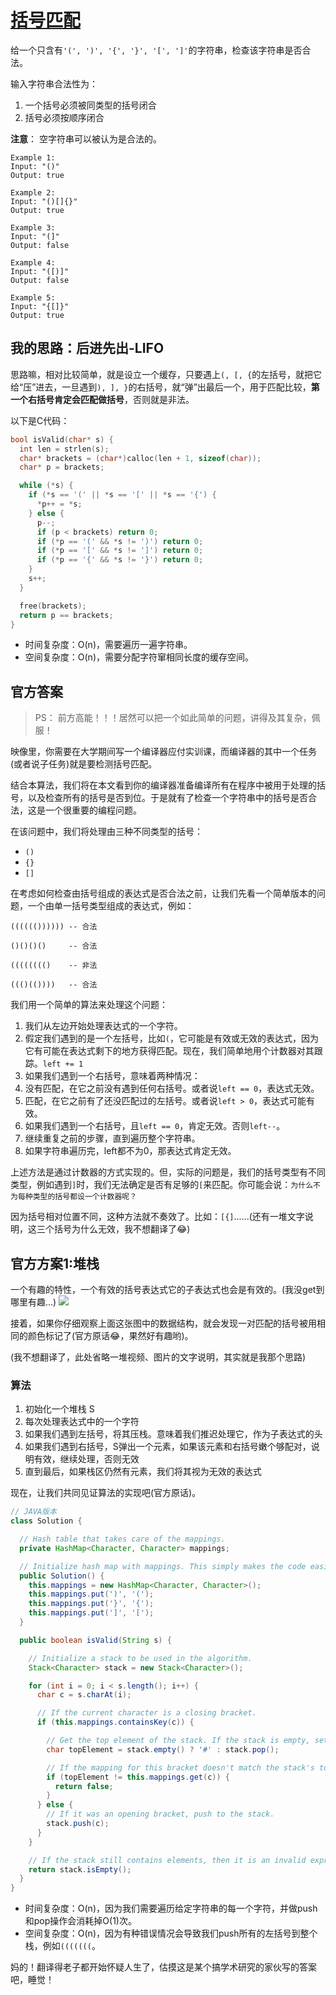 # [括号匹配](https://leetcode.com/problems/valid-parentheses/)

给一个只含有`'(', ')', '{', '}', '[', ']'`的字符串，检查该字符串是否合法。

输入字符串合法性为：
1. 一个括号必须被同类型的括号闭合
2. 括号必须按顺序闭合

**注意**： 空字符串可以被认为是合法的。

```
Example 1:
Input: "()"
Output: true

Example 2:
Input: "()[]{}"
Output: true

Example 3:
Input: "(]"
Output: false

Example 4:
Input: "([)]"
Output: false

Example 5:
Input: "{[]}"
Output: true
```

## 我的思路：后进先出-LIFO

思路嘛，相对比较简单，就是设立一个缓存，只要遇上`(, [, {`的左括号，就把它给“压”进去，一旦遇到`), ], }`的右括号，就“弹”出最后一个，用于匹配比较，**第一个右括号肯定会匹配做括号**，否则就是非法。

以下是C代码：
```c
bool isValid(char* s) {
  int len = strlen(s);
  char* brackets = (char*)calloc(len + 1, sizeof(char));
  char* p = brackets;

  while (*s) {
    if (*s == '(' || *s == '[' || *s == '{') {
      *p++ = *s;
    } else {
      p--;
      if (p < brackets) return 0;
      if (*p == '(' && *s != ')') return 0;
      if (*p == '[' && *s != ']') return 0;
      if (*p == '{' && *s != '}') return 0;
    }
    s++;
  }

  free(brackets);
  return p == brackets;
}
```
- 时间复杂度：O(n)，需要遍历一遍字符串。
- 空间复杂度：O(n)，需要分配字符窜相同长度的缓存空间。

## 官方答案

> PS： 前方高能！！！居然可以把一个如此简单的问题，讲得及其复杂，佩服！

映像里，你需要在大学期间写一个编译器应付实训课，而编译器的其中一个任务(或者说子任务)就是要检测括号匹配。

结合本算法，我们将在本文看到你的编译器准备编译所有在程序中被用于处理的括号，以及检查所有的括号是否到位。于是就有了检查一个字符串中的括号是否合法，这是一个很重要的编程问题。

在该问题中，我们将处理由三种不同类型的括号：
- `()`
- `{}`
- `[]`

在考虑如何检查由括号组成的表达式是否合法之前，让我们先看一个简单版本的问题，一个由单一括号类型组成的表达式，例如：
```
(((((()))))) -- 合法

()()()()     -- 合法

(((((((()    -- 非法

((()(())))   -- 合法
```
我们用一个简单的算法来处理这个问题：
1. 我们从左边开始处理表达式的一个字符。
2. 假定我们遇到的是一个左括号，比如`(`，它可能是有效或无效的表达式，因为它有可能在表达式剩下的地方获得匹配。现在，我们简单地用个计数器对其跟踪。`left += 1`
3. 如果我们遇到一个右括号，意味着两种情况：
  1. 没有匹配，在它之前没有遇到任何右括号。或者说`left == 0`，表达式无效。
  2. 匹配，在它之前有了还没匹配过的左括号。或者说`left > 0`，表达式可能有效。
4. 如果我们遇到一个右括号，且`left == 0`，肯定无效。否则`left--`。
5. 继续重复之前的步骤，直到遍历整个字符串。
6. 如果字符串遍历完，left都不为0，那表达式肯定无效。

上述方法是通过计数器的方式实现的。但，实际的问题是，我们的括号类型有不同类型，例如遇到`]`时，我们无法确定是否有足够的`[`来匹配。你可能会说：`为什么不为每种类型的括号都设一个计数器呢？`

因为括号相对位置不同，这种方法就不奏效了。比如：`[{]`......(还有一堆文字说明，这三个括号为什么无效，我不想翻译了😂)

## 官方方案1:堆栈

一个有趣的特性，一个有效的括号表达式它的子表达式也会是有效的。(我没get到哪里有趣...)
![](https://leetcode.com/problems/valid-parentheses/Figures/20/20-Valid-Parentheses-Recursive-Property.png)

接着，如果你仔细观察上面这张图中的数据结构，就会发现一对匹配的括号被用相同的颜色标记了(官方原话😂，果然好有趣哟)。

(我不想翻译了，此处省略一堆视频、图片的文字说明，其实就是我那个思路)

### 算法
1. 初始化一个堆栈 S
2. 每次处理表达式中的一个字符
3. 如果我们遇到左括号，将其压栈。意味着我们推迟处理它，作为子表达式的头
4. 如果我们遇到右括号，S弹出一个元素，如果该元素和右括号嫩个够配对，说明有效，继续处理，否则无效
5. 直到最后，如果栈区仍然有元素，我们将其视为无效的表达式

现在，让我们共同见证算法的实现吧(官方原话)。
```java
// JAVA版本
class Solution {

  // Hash table that takes care of the mappings.
  private HashMap<Character, Character> mappings;

  // Initialize hash map with mappings. This simply makes the code easier to read.
  public Solution() {
    this.mappings = new HashMap<Character, Character>();
    this.mappings.put(')', '(');
    this.mappings.put('}', '{');
    this.mappings.put(']', '[');
  }

  public boolean isValid(String s) {

    // Initialize a stack to be used in the algorithm.
    Stack<Character> stack = new Stack<Character>();

    for (int i = 0; i < s.length(); i++) {
      char c = s.charAt(i);

      // If the current character is a closing bracket.
      if (this.mappings.containsKey(c)) {

        // Get the top element of the stack. If the stack is empty, set a dummy value of '#'
        char topElement = stack.empty() ? '#' : stack.pop();

        // If the mapping for this bracket doesn't match the stack's top element, return false.
        if (topElement != this.mappings.get(c)) {
          return false;
        }
      } else {
        // If it was an opening bracket, push to the stack.
        stack.push(c);
      }
    }

    // If the stack still contains elements, then it is an invalid expression.
    return stack.isEmpty();
  }
}
```
- 时间复杂度：O(n)，因为我们需要遍历给定字符串的每一个字符，并做push和pop操作会消耗掉O(1)次。
- 空间复杂度：O(n)，因为有种错误情况会导致我们push所有的左括号到整个栈，例如`(((((((`。

妈的！翻译得老子都开始怀疑人生了，估摸这是某个搞学术研究的家伙写的答案吧，睡觉！